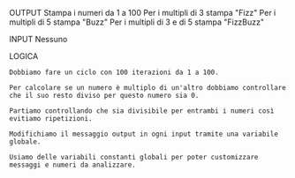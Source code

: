 OUTPUT 
    Stampa i numeri da 1 a 100
    Per i multipli di 3 stampa "Fizz"
    Per i multipli di 5 stampa "Buzz"
    Per i multipli di 3 e di 5 stampa "FizzBuzz"

INPUT
    Nessuno

LOGICA
    
    Dobbiamo fare un ciclo con 100 iterazioni da 1 a 100.
    
    Per calcolare se un numero è multiplo di un'altro dobbiamo controllare che il suo resto diviso per questo numero sia 0.
    
    Partiamo controllando che sia divisibile per entrambi i numeri così evitiamo ripetizioni.

    Modifichiamo il messaggio output in ogni input tramite una variabile globale.

    Usiamo delle variabili constanti globali per poter customizzare messaggi e numeri da analizzare.
